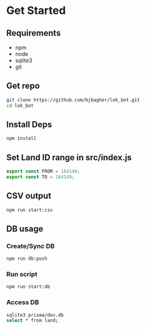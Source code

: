 # Get Started

## Requirements

* npm
* node
* sqlite3
* git

## Get repo

```bash
git clone https://github.com/bjbagher/lok_bot.git
cd lok_bot
```
  
## Install Deps

```bash
npm install
```

## Set Land ID range in src/index.js

```typescript
export const FROM = 164148;
export const TO = 164149;
```

## CSV output

```bash
npm run start:csv
```

## DB usage

### Create/Sync DB

```bash
npm run db:push
```

### Run script

```bash
npm run start:db
```

### Access DB

```bash
sqlite3 prisma/dev.db
select * from land;
```
